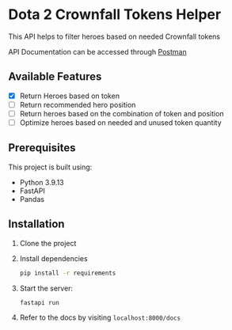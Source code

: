 # Dota 2 Crownfall Tokens Helper

This API helps to filter heroes based on needed Crownfall tokens

API Documentation can be accessed through [Postman](https://documenter.getpostman.com/view/29785588/2s9Yynm4LB)

## Available Features

- [x] Return Heroes based on token
- [ ] Return recommended hero position
- [ ] Return heroes based on the combination of token and position
- [ ] Optimize heroes based on needed and unused token quantity

## Prerequisites

This project is built using:

- Python 3.9.13
- FastAPI
- Pandas

## Installation

1. Clone the project

2. Install dependencies

   ```sh
   pip install -r requirements
   ```

3. Start the server:

   ```sh
   fastapi run
   ```

4. Refer to the docs by visiting `localhost:8000/docs`
